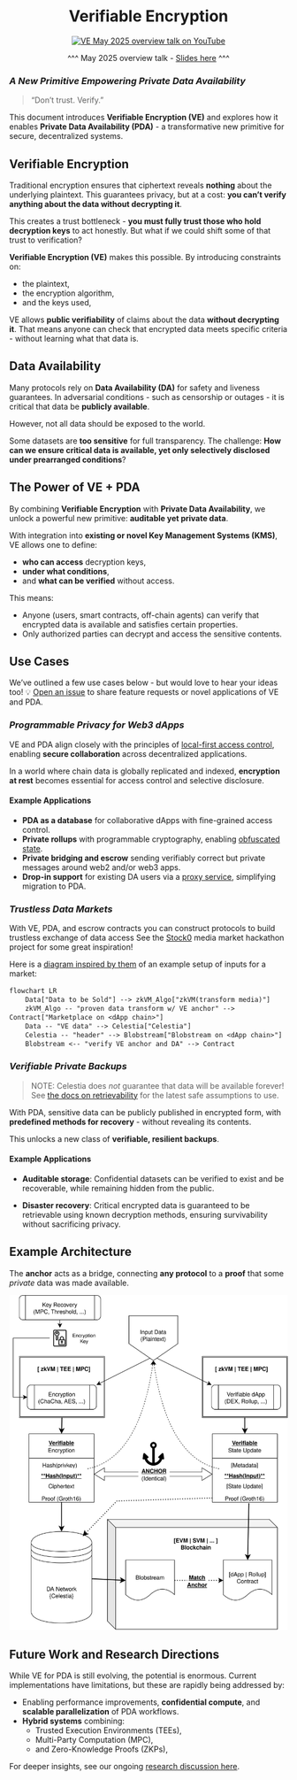 <h1 align="center"> Verifiable Encryption</h1>

<p align="center">
  <a href="https://www.youtube.com/watch?v=6P7yWZ4Cshs">
  <img src="https://img.youtube.com/vi/6P7yWZ4Cshs/0.jpg" alt="VE May 2025 overview talk on YouTube"/>
  </a>
  <p align="center">
  ^^^ May 2025 overview talk - <a href="https://hackmd.io/@Nuke/SyHBUsdWlg">Slides here</a> ^^^
  </p>
</p>

### _A New Primitive Empowering Private Data Availability_

> “Don’t trust. Verify.”

This document introduces **Verifiable Encryption (VE)** and explores how it enables **Private Data Availability (PDA)** - a transformative new primitive for secure, decentralized systems.

## Verifiable Encryption

Traditional encryption ensures that ciphertext reveals **nothing** about the underlying plaintext.
This guarantees privacy, but at a cost: **you can’t verify anything about the data without decrypting it**.

This creates a trust bottleneck - **you must fully trust those who hold decryption keys** to act honestly.
But what if we could shift some of that trust to verification?

**Verifiable Encryption (VE)** makes this possible.
By introducing constraints on:

- the plaintext,
- the encryption algorithm,
- and the keys used,

VE allows **public verifiability** of claims about the data **without decrypting it**.
That means anyone can check that encrypted data meets specific criteria - without learning what that data is.

## Data Availability

Many protocols rely on **Data Availability (DA)** for safety and liveness guarantees.
In adversarial conditions - such as censorship or outages - it is critical that data be **publicly available**.

However, not all data should be exposed to the world.

Some datasets are **too sensitive** for full transparency.
The challenge: **How can we ensure critical data is available, yet only selectively disclosed under prearranged conditions**?

## The Power of VE + PDA

By combining **Verifiable Encryption** with **Private Data Availability**, we unlock a powerful new primitive: **auditable yet private data**.

With integration into **existing or novel Key Management Systems (KMS)**, VE allows one to define:

- **who can access** decryption keys,
- **under what conditions**,
- and **what can be verified** without access.

This means:

- Anyone (users, smart contracts, off-chain agents) can verify that encrypted data is available and satisfies certain properties.
- Only authorized parties can decrypt and access the sensitive contents.

## Use Cases

We’ve outlined a few use cases below - but would love to hear your ideas too!
💡 [Open an issue](https://github.com/celestiaorg/pda-proxy/issues) to share feature requests or novel applications of VE and PDA.

### _Programmable Privacy for Web3 dApps_

VE and PDA align closely with the principles of [local-first access control](https://www.inkandswitch.com/keyhive/notebook/), enabling **secure collaboration** across decentralized applications.

In a world where chain data is globally replicated and indexed, **encryption at rest** becomes essential for access control and selective disclosure.

#### Example Applications

- **PDA as a database** for collaborative dApps with fine-grained access control.
- **Private rollups** with programmable cryptography, enabling [obfuscated state](https://0xparc.org/blog/programmable-cryptography-1).
- **Private bridging and escrow** sending verifiably correct but private messages around web2 and/or web3 apps.
- **Drop-in support** for existing DA users via a [proxy service](../README.md), simplifying migration to PDA.

### _Trustless Data Markets_

With VE, PDA, and escrow contracts you can construct protocols to build trustless exchange of data access
See the [Stock0](https://dorahacks.io/buidl/14098) media market hackathon project for some great inspiration!

Here is a [diagram inspired by them](https://docs.google.com/presentation/d/1qq1QXSBcThOjaQ2OcEyS8cwNyAHs3SnC76YrBMAYENk) of an example setup of inputs for a market:

```mermaid
flowchart LR
    Data["Data to be Sold"] --> zkVM_Algo["zkVM(transform media)"]
    zkVM_Algo -- "proven data transform w/ VE anchor" --> Contract["Marketplace on <dApp chain>"]
    Data -- "VE data" --> Celestia["Celestia"]
    Celestia -- "header" --> Blobstream["Blobstream on <dApp chain>"]
    Blobstream <-- "verify VE anchor and DA" --> Contract
```

### _Verifiable Private Backups_

> NOTE: Celestia does _not_ guarantee that data will be available forever!
> See [the docs on retrievability](https://docs.celestia.org/learn/retrievability#data-retrievability-and-pruning-in-celestia-node) for the latest safe assumptions to use.

With PDA, sensitive data can be publicly published in encrypted form, with **predefined methods for recovery** - without revealing its contents.

This unlocks a new class of **verifiable, resilient backups**.

#### Example Applications

- **Auditable storage**: Confidential datasets can be verified to exist and be recoverable, while remaining hidden from the public.

- **Disaster recovery**: Critical encrypted data is guaranteed to be retrievable using known decryption methods, ensuring survivability without sacrificing privacy.

## Example Architecture

The **anchor** acts as a bridge, connecting **any protocol** to a **proof** that some _private_ data was made available.

![Verifiable Encryption Diagram](./assets/verifiable-encryption.drawio.svg)

## Future Work and Research Directions

While VE for PDA is still evolving, the potential is enormous.
Current implementations have limitations, but these are rapidly being addressed by:

- Enabling performance improvements, **confidential compute**, and **scalable parallelization** of PDA workflows.
- **Hybrid systems** combining:
  - Trusted Execution Environments (TEEs),
  - Multi-Party Computation (MPC),
  - and Zero-Knowledge Proofs (ZKPs),

For deeper insights, see our ongoing [research discussion here](https://docs.google.com/document/d/1XZyuOxdMm5INcHwQZOZ8ALRk_YkvicNwQHSfOVs8hoM/).
